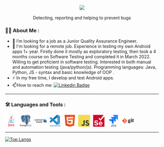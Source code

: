 <div id="header" align="center">
  <img src="https://media.giphy.com/media/Yuvl9zDgVNCcU/giphy.gif" width="100"/>
  <p>Detecting, reporting and helping to prevent bugs</p>
</div>

<!--
<div id="badges">
  <a href="https://www.linkedin.com/in/alena-grigoreva-qa/">
    <img src="https://img.shields.io/badge/LinkedIn-blue?logo=linkedin&logoColor=white&style=for-the-badge"  alt="LinkedIn Badge"/>
  </a>
</div>
-->

### :woman_technologist: About Me :
- :telescope: I’m looking for a job as a Junior Quality Assurance Engineer.
- :seedling: I'm looking for a remote job. 
Experience in testing my own Android apps 1+ year. 
Firstly done it mostly as exploratory testing, then took a 4 months course on Software Testing and completed it in March 2022.
Willing to get proficient in software testing.
Interested in both manual and automation testing (java/python/js).
Programming languages: Java, Python, JS - syntax and basic knowledge of OOP .
- :zap: In my free time, I develop and test Android apps.
- :mailbox:How to reach me: [![Linkedin Badge](https://img.shields.io/badge/-Linkedin-blue?style=flat&logo=Linkedin&logoColor=white)](https://www.linkedin.com/in/alena-grigoreva-qa/)

---

### :hammer_and_wrench: Languages and Tools :
<div>
  <img src="https://github.com/devicons/devicon/blob/master/icons/java/java-original-wordmark.svg" title="Java" alt="Java" width="40" height="40"/>&nbsp;
  <img src="https://github.com/devicons/devicon/blob/master/icons/postgresql/postgresql-original-wordmark.svg" title="Flutter" alt="Flutter" width="40" height="40"/>&nbsp;
  <img src="https://github.com/devicons/devicon/blob/master/icons/androidstudio/androidstudio-original-wordmark.svg" title="Redux" alt="Redux " width="40" height="40"/>&nbsp;
  <img src="https://github.com/devicons/devicon/blob/master/icons/vscode/vscode-original-wordmark.svg"  title="CSS3" alt="CSS" width="40" height="40"/>&nbsp;
  <img src="https://github.com/devicons/devicon/blob/master/icons/html5/html5-original.svg" title="HTML5" alt="HTML" width="40" height="40"/>&nbsp;
  <img src="https://github.com/devicons/devicon/blob/master/icons/javascript/javascript-original.svg" title="JavaScript" alt="JavaScript" width="40" height="40"/>&nbsp;
  <img src="https://github.com/devicons/devicon/blob/master/icons/selenium/selenium-original.svg" title="Firebase" alt="Firebase" width="40" height="40"/>&nbsp;
  <img src="https://github.com/devicons/devicon/blob/master/icons/jira/jira-original-wordmark.svg" title="Gatsby"  alt="Gatsby" width="40" height="40"/>&nbsp;
  <img src="https://github.com/devicons/devicon/blob/master/icons/git/git-original-wordmark.svg" title="Git" **alt="Git" width="40" height="40"/>
</div>

---

[![Top Langs](https://github-readme-stats.vercel.app/api/top-langs/?username=Alena-Grigoreva-QA&layout=compact&theme=vision-friendly-dark)](https://github.com/Alena-Grigoreva-QA/github-readme-stats)

<!--
**Alena-Grigoreva-QA/Alena-Grigoreva-QA** is a ✨ _special_ ✨ repository because its `README.md` (this file) appears on your GitHub profile.

Here are some ideas to get you started:

- 🔭 I’m currently working on ...
- 🌱 I’m currently learning ...
- 👯 I’m looking to collaborate on ...
- 🤔 I’m looking for help with ...
- 💬 Ask me about ...
- 📫 How to reach me: ...
- 😄 Pronouns: ...
- ⚡ Fun fact: ...
-->

